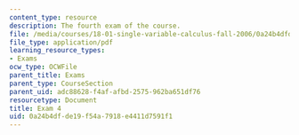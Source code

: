```yaml
---
content_type: resource
description: The fourth exam of the course.
file: /media/courses/18-01-single-variable-calculus-fall-2006/0a24b4dfde19f54a7918e4411d7591f1_exam4.pdf
file_type: application/pdf
learning_resource_types:
- Exams
ocw_type: OCWFile
parent_title: Exams
parent_type: CourseSection
parent_uid: adc88628-f4af-afbd-2575-962ba651df76
resourcetype: Document
title: Exam 4
uid: 0a24b4df-de19-f54a-7918-e4411d7591f1
---
```

